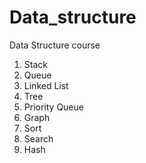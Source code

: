 # Data_structure
Data Structure course
1. Stack
2. Queue
3. Linked List
4. Tree
5. Priority Queue
6. Graph
7. Sort
8. Search
9. Hash
